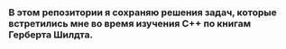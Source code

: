 ### В этом репозитории я сохраняю решения задач, которые встретились мне во время изучения C++ по книгам Герберта Шилдта.